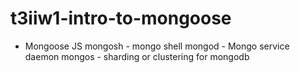 # t3iiw1-intro-to-mongoose

- Mongoose JS
mongosh - mongo shell
mongod - Mongo service daemon
mongos - sharding or clustering for mongodb